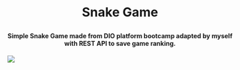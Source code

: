 # <p align="center"> Snake Game </p>
#### <p align="center">Simple Snake Game made from DIO platform bootcamp adapted by myself with REST API to save game ranking.</p>
<img src="https://user-images.githubusercontent.com/78851164/130399102-a42d5ec6-dbb9-4fea-af2b-683f3c5a0f61.jpg">
